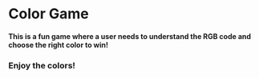 # Color Game

#### This is a fun game where a user needs to understand the RGB code and choose the right color to win!

### Enjoy the colors!